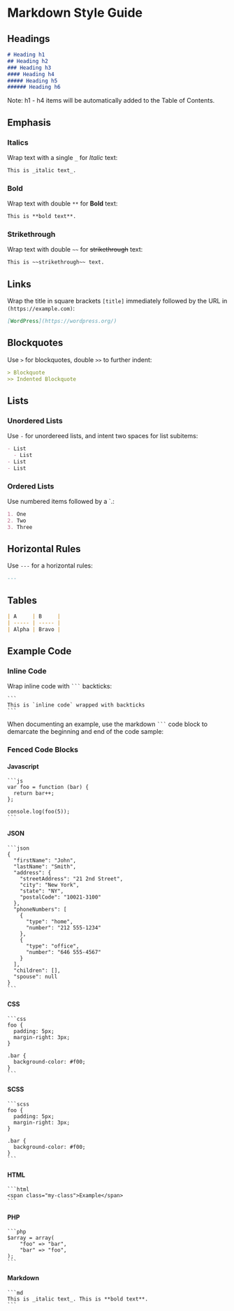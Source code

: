 # Markdown Style Guide

## Headings

```md
# Heading h1
## Heading h2
### Heading h3
#### Heading h4
##### Heading h5
###### Heading h6
```
Note: h1 - h4 items will be automatically added to the Table of Contents.

## Emphasis

### Italics

Wrap text with a single `_` for _Italic_ text:

```md
This is _italic text_.
```

### Bold
Wrap text with double `**` for **Bold** text:

```md
This is **bold text**.
```

### Strikethrough
Wrap text with double `~~` for ~~strikethrough~~ text:

```md
This is ~~strikethrough~~ text.
```

## Links

Wrap the title in square brackets `[title]` immediately followed by the URL in `(https://example.com)`:

```md
[WordPress](https://wordpress.org/)
```

## Blockquotes

Use `>` for blockquotes, double `>>` to further indent:

```md
> Blockquote
>> Indented Blockquote
```

## Lists

### Unordered Lists

Use `-` for unordereed lists, and intent two spaces for list subitems:

```md
- List
  - List
- List
- List
```

### Ordered Lists

Use numbered items followed by a `.:

```md
1. One
2. Two
3. Three
```

## Horizontal Rules

Use `---` for a horizontal rules:
```md
---
```

## Tables

```md
| A     | B     |
| ----- | ----- |
| Alpha | Bravo |
```

## Example Code

### Inline Code

Wrap inline code with <code>`\``</code> backticks:
````
```
This is `inline code` wrapped with backticks
```
````

When documenting an example, use the markdown <code>`\``</code> code block to demarcate the beginning and end of the code sample:

### Fenced Code Blocks

#### Javascript
````
```js
var foo = function (bar) {
  return bar++;
};

console.log(foo(5));
```
````

#### JSON
````
```json
{
  "firstName": "John",
  "lastName": "Smith",
  "address": {
    "streetAddress": "21 2nd Street",
    "city": "New York",
    "state": "NY",
    "postalCode": "10021-3100"
  },
  "phoneNumbers": [
    {
      "type": "home",
      "number": "212 555-1234"
    },
    {
      "type": "office",
      "number": "646 555-4567"
    }
  ],
  "children": [],
  "spouse": null
}
```
````

#### CSS
````
```css
foo {
  padding: 5px;
  margin-right: 3px;
}

.bar {
  background-color: #f00;
}
```
````

#### SCSS
````
```scss
foo {
  padding: 5px;
  margin-right: 3px;
}

.bar {
  background-color: #f00;
}
```
````

#### HTML
````
```html
<span class="my-class">Example</span>
```
````

#### PHP
````
```php
$array = array(
    "foo" => "bar",
    "bar" => "foo",
);
```
````

#### Markdown
````
```md
This is _italic text_. This is **bold text**.
```
````
